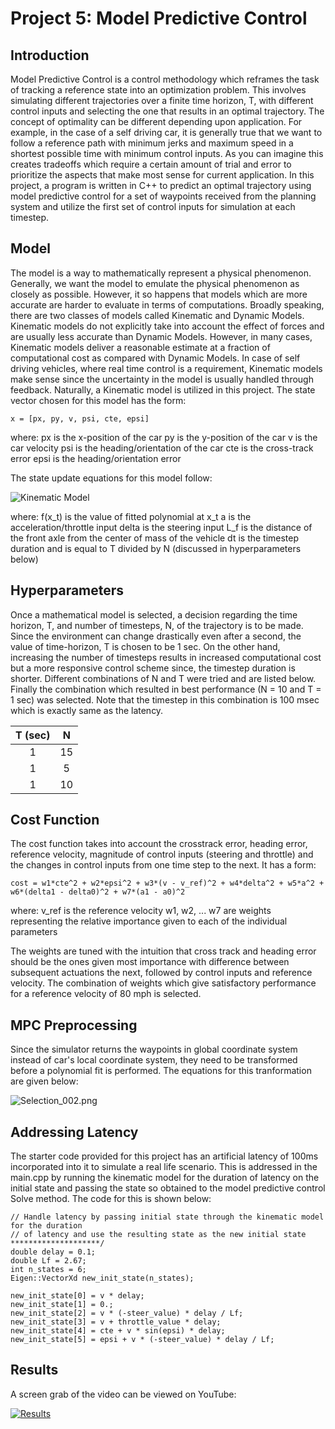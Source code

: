 # **Project 5: Model Predictive Control** 

## Introduction
Model Predictive Control is a control methodology which reframes the task of tracking a reference state into an optimization problem. This involves simulating different trajectories over a finite time horizon, T, with different control inputs and selecting the one that results in an optimal trajectory. The concept of optimality can be different depending upon application. For example, in the case of a self driving car, it is generally true that we want to follow a reference path with minimum jerks and maximum speed in a shortest possible time with minimum control inputs. As you can imagine this creates tradeoffs which require a certain amount of trial and error to prioritize the aspects that make most sense for current application. In this project, a program is written in C++ to predict an optimal trajectory using model predictive control for a set of waypoints received from the planning system and utilize the first set of control inputs for simulation at each timestep.

## Model
The model is a way to mathematically represent a physical phenomenon. Generally, we want the model to emulate the physical phenomenon as closely as possible. However, it so happens that models which are more accurate are harder to evaluate in terms of computations. Broadly speaking, there are two classes of models called Kinematic and Dynamic Models. Kinematic models do not explicitly take into account the effect of forces and are usually less accurate than Dynamic Models. However, in many cases, Kinematic models deliver a reasonable estimate at a fraction of computational cost as compared with Dynamic Models. In case of self driving vehicles, where real time control is a requirement, Kinematic models make sense since the uncertainty in the model is usually handled through feedback. Naturally, a Kinematic model is utilized in this project. The state vector chosen for this model has the form:
```
x = [px, py, v, psi, cte, epsi]
```
where:
px is the x-position of the car
py is the y-position of the car
v is the car velocity
psi is the heading/orientation of the car
cte is the cross-track error
epsi is the heading/orientation error

The state update equations for this model follow:

![Kinematic Model](https://s9.postimg.org/l13zq59zz/Selection_001.png)

where:
f(x_t) is the value of fitted polynomial at x_t
a is the acceleration/throttle input
delta is the steering input
L_f is the distance of the front axle from the center of mass of the vehicle
dt is the timestep duration and is equal to T divided by N (discussed in hyperparameters below)

## Hyperparameters
Once a mathematical model is selected, a decision regarding the time horizon, T, and number of timesteps, N, of the trajectory is to be made. Since the environment can change drastically even after a second, the value of time-horizon, T is chosen to be 1 sec. On the other hand, increasing the number of timesteps results in increased computational cost but a more responsive control scheme since, the timestep duration is shorter. Different combinations of N and T were tried and are listed below. Finally the combination which resulted in best performance (N = 10 and T = 1 sec) was selected. Note that the timestep in this combination is 100 msec which is exactly same as the latency.

|       T (sec) |       N       |
|:-------------:|:-------------:|
|       1       |       15      |
|       1       |       5       |
|       1       |       10      |

## Cost Function
The cost function takes into account the crosstrack error, heading error, reference velocity, magnitude of control inputs (steering and throttle) and the changes in control inputs from one time step to the next. It has a form:

```
cost = w1*cte^2 + w2*epsi^2 + w3*(v - v_ref)^2 + w4*delta^2 + w5*a^2 + w6*(delta1 - delta0)^2 + w7*(a1 - a0)^2
```
where:
v_ref is the reference velocity
w1, w2, ... w7 are weights representing the relative importance given to each of the individual parameters

The weights are tuned with the intuition that cross track and heading error should be the ones given most importance with difference between subsequent actuations the next, followed by control inputs and reference velocity. The combination of weights which give satisfactory performance for a reference velocity of 80 mph is selected.

## MPC Preprocessing
Since the simulator returns the waypoints in global coordinate system instead of car's local coordinate system, they need to be transformed before a polynomial fit is performed. The equations for this tranformation are given below:

![Selection_002.png](https://s9.postimg.org/hdstxq40f/Selection_002.png)

## Addressing Latency
The starter code provided for this project has an artificial latency of 100ms incorporated into it to simulate a real life scenario. This is addressed in the main.cpp by running the kinematic model for the duration of latency on the initial state and passing the state so obtained to the model predictive control Solve method. The code for this is shown below:
```
// Handle latency by passing initial state through the kinematic model for the duration
// of latency and use the resulting state as the new initial state ********************/
double delay = 0.1;
double Lf = 2.67;
int n_states = 6;
Eigen::VectorXd new_init_state(n_states);

new_init_state[0] = v * delay;
new_init_state[1] = 0.;
new_init_state[2] = v * (-steer_value) * delay / Lf; 
new_init_state[3] = v + throttle_value * delay;
new_init_state[4] = cte + v * sin(epsi) * delay;
new_init_state[5] = epsi + v * (-steer_value) * delay / Lf;
```

## Results

A screen grab of the video can be viewed on YouTube:

[![Results](http://img.youtube.com/vi/EcQxsd9pH_M/0.jpg)](http://www.youtube.com/watch?v=EcQxsd9pH_M)
